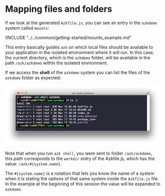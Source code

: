 # Mapping files and folders

If we look at the generated `Azkfile.js`, you can see an entry in the `azkdemo` system called `mounts`:

!INCLUDE "../../common/getting-started/mounts_example.md"

This entry basically guides `azk` on which local files should be available to your application in the isolated environment where it will run. In this case, the current directory, which is the `azkdemo` folder, will be available in the path `/azk/azkdemo` within the isolated environment.

If we access the **shell** of the `azkdemo` system you can list the files of the `azkdemo` folder as expected:

![Figure 1-1](../resources/images/ls.png)

Note that when you run `azk shell`, you were sent to folder `/azk/azkdemo`, this _path_ corresponds to the `workdir` entry of the Azkfile.js, which has the value: `/azk/#{system.name}`.

The `#{system.name}` is a notation that lets you know the name of a system when it is stating the options of that same system inside the `Azkfile.js` file. In the example at the beginning of this session the value will be expanded to `azkdemo`.
